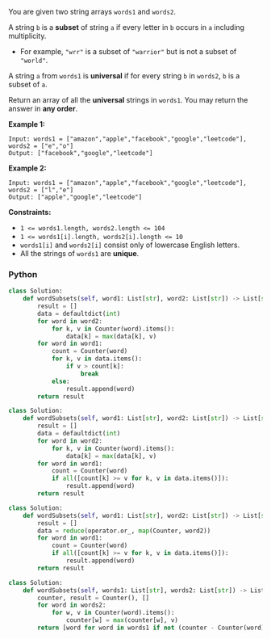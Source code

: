 You are given two string arrays  `words1`  and  `words2`.

A string  `b`  is a  **subset**  of string  `a`  if every letter in  `b`  occurs in  `a`  including multiplicity.

-   For example,  `"wrr"`  is a subset of  `"warrior"`  but is not a subset of  `"world"`.

A string  `a`  from  `words1`  is  **universal**  if for every string  `b`  in  `words2`,  `b`  is a subset of  `a`.

Return an array of all the  **universal**  strings in  `words1`. You may return the answer in  **any order**.

**Example 1:**
```
Input: words1 = ["amazon","apple","facebook","google","leetcode"], words2 = ["e","o"]
Output: ["facebook","google","leetcode"]
```

**Example 2:**
```
Input: words1 = ["amazon","apple","facebook","google","leetcode"], words2 = ["l","e"]
Output: ["apple","google","leetcode"]
```

**Constraints:**

-   `1 <= words1.length, words2.length <= 104`
-   `1 <= words1[i].length, words2[i].length <= 10`
-   `words1[i]`  and  `words2[i]`  consist only of lowercase English letters.
-   All the strings of  `words1`  are  **unique**.


### Python
```python
class Solution:
    def wordSubsets(self, word1: List[str], word2: List[str]) -> List[str]:
        result = []
        data = defaultdict(int)
        for word in word2:
            for k, v in Counter(word).items():
                data[k] = max(data[k], v)
        for word in word1:
            count = Counter(word)
            for k, v in data.items():
                if v > count[k]:
                    break
            else:
                result.append(word)
        return result
```

```python
class Solution:
    def wordSubsets(self, word1: List[str], word2: List[str]) -> List[str]:
        result = []
        data = defaultdict(int)
        for word in word2:
            for k, v in Counter(word).items():
                data[k] = max(data[k], v)
        for word in word1:
            count = Counter(word)
            if all([count[k] >= v for k, v in data.items()]):
                result.append(word)
        return result
```

```python
class Solution:
    def wordSubsets(self, word1: List[str], word2: List[str]) -> List[str]:
        result = []
        data = reduce(operator.or_, map(Counter, word2))
        for word in word1:
            count = Counter(word)
            if all([count[k] >= v for k, v in data.items()]):
                result.append(word)
        return result
```

```py
class Solution:
    def wordSubsets(self, words1: List[str], words2: List[str]) -> List[str]:
        counter, result = Counter(), []
        for word in words2:
            for w, v in Counter(word).items():
                counter[w] = max(counter[w], v)
        return [word for word in words1 if not (counter - Counter(word))]
```